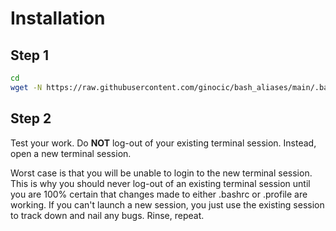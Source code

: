 # Installation
## Step 1
```bash
cd
wget -N https://raw.githubusercontent.com/ginocic/bash_aliases/main/.bash_aliases
```

## Step 2
Test your work. Do **NOT** log-out of your existing terminal session. Instead, open a new terminal session.

Worst case is that you will be unable to login to the new terminal session. This is why you should never log-out of an existing terminal session until you are 100% certain that changes made to either .bashrc or .profile are working. If you can't launch a new session, you just use the existing session to track down and nail any bugs. Rinse, repeat.

